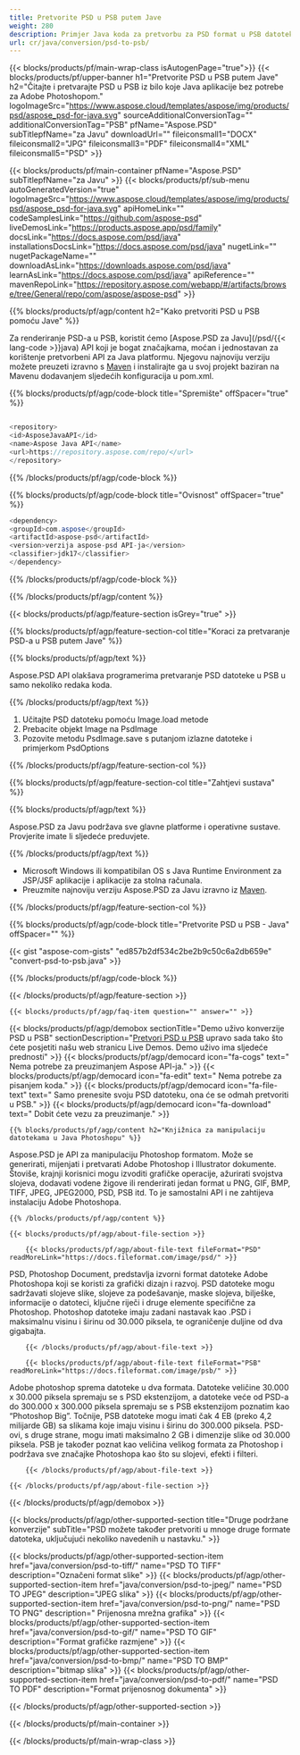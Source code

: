```yaml
---
title: Pretvorite PSD u PSB putem Jave
weight: 280
description: Primjer Java koda za pretvorbu za PSD format u PSB datoteku. Upotrijebite ovaj primjer koda za pretvaranje PSD u PSB unutar bilo koje web ili Desktop aplikacije temeljene na Java.
url: cr/java/conversion/psd-to-psb/
---
```


{{< blocks/products/pf/main-wrap-class isAutogenPage="true">}}
{{< blocks/products/pf/upper-banner h1="Pretvorite PSD u PSB putem Jave" h2="Čitajte i pretvarajte PSD u PSB iz bilo koje Java aplikacije bez potrebe za Adobe Photoshopom." logoImageSrc="https://www.aspose.cloud/templates/aspose/img/products/psd/aspose_psd-for-java.svg" sourceAdditionalConversionTag="" additionalConversionTag="PSB" pfName="Aspose.PSD" subTitlepfName="za Javu" downloadUrl="" fileiconsmall1="DOCX" fileiconsmall2="JPG" fileiconsmall3="PDF" fileiconsmall4="XML" fileiconsmall5="PSD" >}}

{{< blocks/products/pf/main-container pfName="Aspose.PSD" subTitlepfName="za Javu" >}}
{{< blocks/products/pf/sub-menu autoGeneratedVersion="true" logoImageSrc="https://www.aspose.cloud/templates/aspose/img/products/psd/aspose_psd-for-java.svg" apiHomeLink="" codeSamplesLink="https://github.com/aspose-psd" liveDemosLink="https://products.aspose.app/psd/family" docsLink="https://docs.aspose.com/psd/java" installationsDocsLink="https://docs.aspose.com/psd/java" nugetLink="" nugetPackageName="" downloadAsLink="https://downloads.aspose.com/psd/java" learnAsLink="https://docs.aspose.com/psd/java" apiReference="" mavenRepoLink="https://repository.aspose.com/webapp/#/artifacts/browse/tree/General/repo/com/aspose/aspose-psd" >}}

{{% blocks/products/pf/agp/content h2="Kako pretvoriti PSD u PSB pomoću Jave" %}}

 Za renderiranje PSD-a u PSB, koristit ćemo
 [Aspose.PSD za Javu](/psd/{{< lang-code >}}java)
 API koji je bogat značajkama, moćan i jednostavan za korištenje pretvorbeni API za Java platformu. Njegovu najnoviju verziju možete preuzeti izravno s
 [Maven](https://repository.aspose.com/webapp/#/artifacts/browse/tree/General/repo/com/aspose/aspose-psd)
 i instalirajte ga u svoj projekt baziran na Mavenu dodavanjem sljedećih konfiguracija u pom.xml.

{{% blocks/products/pf/agp/code-block title="Spremište" offSpacer="true" %}}

```cs

<repository>
<id>AsposeJavaAPI</id>
<name>Aspose Java API</name>
<url>https://repository.aspose.com/repo/</url>
</repository>

```

{{% /blocks/products/pf/agp/code-block %}}

{{% blocks/products/pf/agp/code-block title="Ovisnost" offSpacer="true" %}}

```cs
<dependency>
<groupId>com.aspose</groupId>
<artifactId>aspose-psd</artifactId>
<version>verzija aspose-psd API-ja</version>
<classifier>jdk17</classifier>
</dependency>

```

{{% /blocks/products/pf/agp/code-block %}}

{{% /blocks/products/pf/agp/content %}}

{{< blocks/products/pf/agp/feature-section isGrey="true" >}}

{{% blocks/products/pf/agp/feature-section-col title="Koraci za pretvaranje PSD-a u PSB putem Jave" %}}

{{% blocks/products/pf/agp/text %}}

 Aspose.PSD API olakšava programerima pretvaranje PSD datoteke u PSB u samo nekoliko redaka koda.

{{% /blocks/products/pf/agp/text %}}

1. Učitajte PSD datoteku pomoću Image.load metode
1. Prebacite objekt Image na PsdImage
1. Pozovite metodu PsdImage.save s putanjom izlazne datoteke i primjerkom PsdOptions

{{% /blocks/products/pf/agp/feature-section-col %}}

{{% blocks/products/pf/agp/feature-section-col title="Zahtjevi sustava" %}}

{{% blocks/products/pf/agp/text %}}

 Aspose.PSD za Javu podržava sve glavne platforme i operativne sustave. Provjerite imate li sljedeće preduvjete.

{{% /blocks/products/pf/agp/text %}}

- Microsoft Windows ili kompatibilan OS s Java Runtime Environment za JSP/JSF aplikacije i aplikacije za stolna računala.
- Preuzmite najnoviju verziju Aspose.PSD za Javu izravno iz
 [Maven](https://repository.aspose.com/webapp/#/artifacts/browse/tree/General/repo/com/aspose/aspose-psd).

{{% /blocks/products/pf/agp/feature-section-col %}}

{{% blocks/products/pf/agp/code-block title="Pretvorite PSD u PSB - Java" offSpacer="" %}}

{{< gist "aspose-com-gists" "ed857b2df534c2be2b9c50c6a2db659e" "convert-psd-to-psb.java" >}}

{{% /blocks/products/pf/agp/code-block %}}

{{< /blocks/products/pf/agp/feature-section >}}

    {{< blocks/products/pf/agp/faq-item question="" answer="" >}}
 

<!-- aboutfile Starts -->

{{< blocks/products/pf/agp/demobox sectionTitle="Demo uživo konverzije PSD u PSB" sectionDescription="[Pretvori PSD u PSB](https://products.aspose.app/psd/conversion/psd-to-psb) upravo sada tako što ćete posjetiti našu web stranicu Live Demos. Demo uživo ima sljedeće prednosti" >}}
        {{< blocks/products/pf/agp/democard icon="fa-cogs" text=" Nema potrebe za preuzimanjem Aspose API-ja." >}}
        {{< blocks/products/pf/agp/democard icon="fa-edit" text=" Nema potrebe za pisanjem koda." >}}
        {{< blocks/products/pf/agp/democard icon="fa-file-text" text=" Samo prenesite svoju PSD datoteku, ona će se odmah pretvoriti u PSB." >}}
        {{< blocks/products/pf/agp/democard icon="fa-download" text=" Dobit ćete vezu za preuzimanje." >}}

    {{% blocks/products/pf/agp/content h2="Knjižnica za manipulaciju datotekama u Java Photoshopu" %}}

 Aspose.PSD je API za manipulaciju Photoshop formatom. Može se generirati, mijenjati i pretvarati Adobe Photoshop i Illustrator dokumente. Štoviše, krajnji korisnici mogu izvoditi grafičke operacije, ažurirati svojstva slojeva, dodavati vodene žigove ili renderirati jedan format u PNG, GIF, BMP, TIFF, JPEG, JPEG2000, PSD, PSB itd. To je samostalni API i ne zahtijeva instalaciju Adobe Photoshopa.



    {{% /blocks/products/pf/agp/content %}}

    {{< blocks/products/pf/agp/about-file-section >}}

        {{< blocks/products/pf/agp/about-file-text fileFormat="PSD" readMoreLink="https://docs.fileformat.com/image/psd/" >}}

PSD, Photoshop Document, predstavlja izvorni format datoteke Adobe Photoshopa koji se koristi za grafički dizajn i razvoj. PSD datoteke mogu sadržavati slojeve slike, slojeve za podešavanje, maske slojeva, bilješke, informacije o datoteci, ključne riječi i druge elemente specifične za Photoshop. Photoshop datoteke imaju zadani nastavak kao .PSD i maksimalnu visinu i širinu od 30.000 piksela, te ograničenje duljine od dva gigabajta.


        {{< /blocks/products/pf/agp/about-file-text >}}

        {{< blocks/products/pf/agp/about-file-text fileFormat="PSB" readMoreLink="https://docs.fileformat.com/image/psb/" >}}

Adobe photoshop sprema datoteke u dva formata. Datoteke veličine 30.000 x 30.000 piksela spremaju se s PSD ekstenzijom, a datoteke veće od PSD-a do 300.000 x 300.000 piksela spremaju se s PSB ekstenzijom poznatim kao “Photoshop Big”. Točnije, PSB datoteke mogu imati čak 4 EB (preko 4,2 milijarde GB) sa slikama koje imaju visinu i širinu do 300.000 piksela. PSD-ovi, s druge strane, mogu imati maksimalno 2 GB i dimenzije slike od 30.000 piksela. PSB je također poznat kao veličina velikog formata za Photoshop i podržava sve značajke Photoshopa kao što su slojevi, efekti i filteri.


        {{< /blocks/products/pf/agp/about-file-text >}}

    {{< /blocks/products/pf/agp/about-file-section >}}

{{< /blocks/products/pf/agp/demobox >}}

<!-- aboutfile Ends -->

{{< blocks/products/pf/agp/other-supported-section title="Druge podržane konverzije" subTitle="PSD možete također pretvoriti u mnoge druge formate datoteka, uključujući nekoliko navedenih u nastavku." >}}

{{< blocks/products/pf/agp/other-supported-section-item href="java/conversion/psd-to-tiff/" name="PSD TO TIFF" description="Označeni format slike" >}}
{{< blocks/products/pf/agp/other-supported-section-item href="java/conversion/psd-to-jpeg/" name="PSD TO JPEG" description="JPEG slika" >}}
{{< blocks/products/pf/agp/other-supported-section-item href="java/conversion/psd-to-png/" name="PSD TO PNG" description=" Prijenosna mrežna grafika" >}}
{{< blocks/products/pf/agp/other-supported-section-item href="java/conversion/psd-to-gif/" name="PSD TO GIF" description="Format grafičke razmjene" >}}
{{< blocks/products/pf/agp/other-supported-section-item href="java/conversion/psd-to-bmp/" name="PSD TO BMP" description="bitmap slika" >}}
{{< blocks/products/pf/agp/other-supported-section-item href="java/conversion/psd-to-pdf/" name="PSD TO PDF" description="Format prijenosnog dokumenta" >}}

{{< /blocks/products/pf/agp/other-supported-section >}}

{{< /blocks/products/pf/main-container >}}
    
{{< /blocks/products/pf/main-wrap-class >}}
